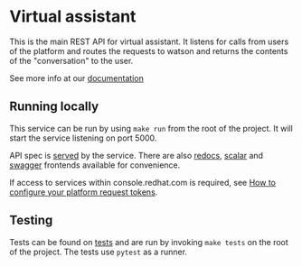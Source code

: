 # Virtual assistant

This is the main REST API for virtual assistant. It listens for calls from users of the platform and routes the
requests to watson and returns the contents of the "conversation" to the user.

See more info at our [documentation](/docs/services/virtual-assistant.md)

## Running locally
This service can be run by using `make run` from the root of the project. It will start the service
listening on port 5000.

API spec is [served](http://127.0.0.1:5000/api/virtual-assistant-watson-extension/v2/openapi.json) by the service.
There are also [redocs](http://127.0.0.1:5000/redocs), [scalar](http://127.0.0.1:5000/scalar) and [swagger](http://127.0.0.1:5000/docs) frontends available for convenience.

If access to services within console.redhat.com is required, see
[How to configure your platform request tokens](/docs/dev/how-to-configure-platform-request.md).

## Testing
Tests can be found on [tests](/services/virtual-assistant/tests) and are run by invoking `make tests` on the root of the project. The tests
use `pytest` as a runner.

